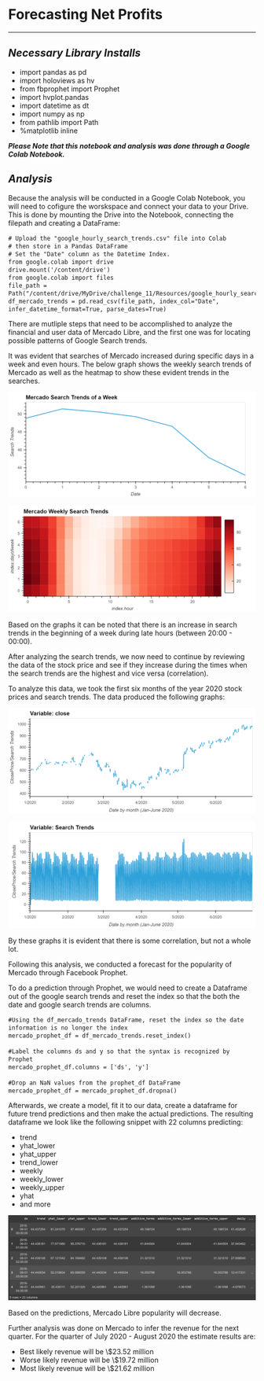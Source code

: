 # Forecasting Net Profits
---
## *Necessary Library Installs*

- import pandas as pd
- import holoviews as hv
- from fbprophet import Prophet
- import hvplot.pandas
- import datetime as dt
- import numpy as np
- from pathlib import Path
- %matplotlib inline

***Please Note that this notebook and analysis was done through a Google Colab Notebook.***

## *Analysis*

Because the analysis will be conducted in a Google Colab Notebook, you will need to cofigure the worskspace and connect your data to your Drive. This is done by mounting the Drive into the Notebook, connecting the filepath and creating a DataFrame:


```
# Upload the "google_hourly_search_trends.csv" file into Colab 
# then store in a Pandas DataFrame
# Set the "Date" column as the Datetime Index.
from google.colab import drive
drive.mount('/content/drive')
from google.colab import files
file_path = Path("/content/drive/MyDrive/challenge_11/Resources/google_hourly_search_trends.csv")
df_mercado_trends = pd.read_csv(file_path, index_col="Date", infer_datetime_format=True, parse_dates=True)
```

There are mutliple steps that need to be accomplished to analyze the financial and user data of Mercado Libre, and the first one was for locating possible patterns of Google Search trends. 

It was evident that searches of Mercado increased during specific days in a week and even hours. The below graph shows the weekly search trends of Mercado as well as the heatmap to show these evident trends in the searches.

![Mercado_Weekly_Search_Trends](Resources/Mercado_search_trends_weekly.png)


![Mercado_Search_Trends_Heatmap](Resources/Mercado_weekly_heatmap.png)


Based on the graphs it can be noted that there is an increase in search trends in the beginning of a week during late hours (between 20:00 - 00:00).

After analyzing the search trends, we now need to continue by reviewing the data of the stock price and see if they increase during the times when the search trends are the highest and vice versa (correlation).

To analyze this data, we took the first six months of the year 2020 stock prices and search trends. The data produced the following graphs:

![Mercado_search_stock_corr](Resources/search_stock_corr.png)

![Mercado_search_stock_corr_2](Resources/search-stock_corr_2.png)


By these graphs it is evident that there is some correlation, but not a whole lot.

Following this analysis, we conducted a forecast for the popularity of Mercado through Facebook Prophet.


To do a prediction through Prophet, we would need to create a Dataframe out of the google search trends and reset the index so that the both the date and google search trends are columns.

```
#Using the df_mercado_trends DataFrame, reset the index so the date information is no longer the index
mercado_prophet_df = df_mercado_trends.reset_index()

#Label the columns ds and y so that the syntax is recognized by Prophet
mercado_prophet_df.columns = ['ds', 'y']

#Drop an NaN values from the prophet_df DataFrame
mercado_prophet_df = mercado_prophet_df.dropna()
```

Afterwards, we create a model, fit it to our data, create a dataframe for future trend predictions and then make the actual predictions.
The resulting dataframe we look like the following snippet with 22 columns predicting:
- trend
- yhat_lower	
- yhat_upper	
- trend_lower	
- weekly	
- weekly_lower	
- weekly_upper	
- yhat
- and more

![Prophet_predictions](Resources/prophet_predictions.png)


Based on the predictions, Mercado Libre popularity will decrease.

Further analysis was done on Mercado to infer the revenue for the next quarter. For the quarter of July 2020 - August 2020 the estimate results are:
- Best likely revenue will be \\$23.52 million
- Worse likely revenue will be \\$19.72 million
- Most likely revenue will be \\$21.62 million

